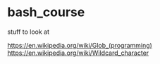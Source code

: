 # bash_course

stuff to look at

https://en.wikipedia.org/wiki/Glob_(programming)
https://en.wikipedia.org/wiki/Wildcard_character
